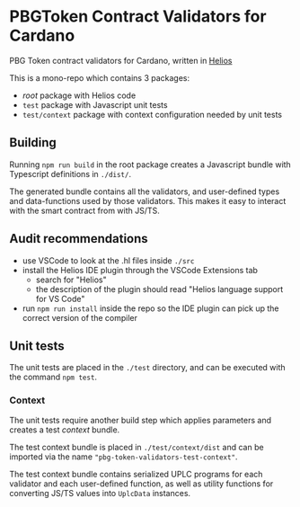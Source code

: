 # PBGToken Contract Validators for Cardano

PBG Token contract validators for Cardano, written in [Helios](https://www.helios-lang.io)

This is a mono-repo which contains 3 packages:
   - *root* package with Helios code
   - `test` package with Javascript unit tests 
   - `test/context` package with context configuration needed by unit tests

## Building

Running `npm run build` in the root package creates a Javascript bundle with Typescript definitions in `./dist/`. 

The generated bundle contains all the validators, and user-defined types and data-functions used by those validators. This makes it easy to interact with the smart contract from with JS/TS.

## Audit recommendations

- use VSCode to look at the .hl files inside `./src`
- install the Helios IDE plugin through the VSCode Extensions tab 
   - search for "Helios"
   - the description of the plugin should read "Helios language support for VS Code"
- run `npm run install` inside the repo so the IDE plugin can pick up the correct version of the compiler

## Unit tests

The unit tests are placed in the `./test` directory, and can be executed with the command `npm test`.

### Context

The unit tests require another build step which applies parameters and creates a test *context* bundle. 

The test context bundle is placed in `./test/context/dist` and can be imported via the name `"pbg-token-validators-test-context"`.

The test context bundle contains serialized UPLC programs for each validator and each user-defined function, as well as utility functions for converting JS/TS values into `UplcData` instances.



